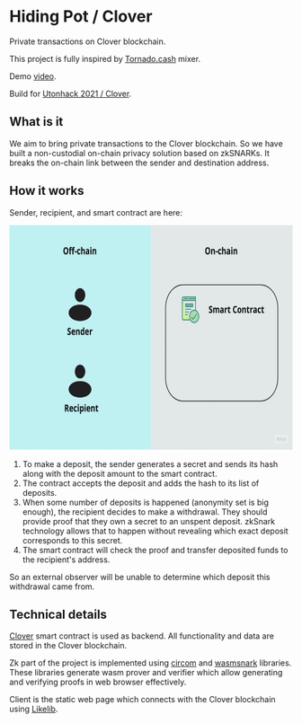 # Hiding Pot / Clover
Private transactions on Clover blockchain.

This project is fully inspired by [Tornado.cash](https://tornado.cash/) mixer.

Demo [video](https://youtu.be/GE5J1FsBY3o).

Build for [Utonhack 2021 / Clover](https://utonhack-2021.devpost.com/).

## What is it
We aim to bring private transactions to the Clover blockchain. So we have built a non-custodial on-chain privacy solution based on zkSNARKs. It breaks the on-chain link between the sender and destination address. 

## How it works
Sender, recipient, and smart contract are here:

<p align="center">
    <img src="hiding-pot-scheme.gif" alt="scheme" width="700" height="400">
</p>

1. To make a deposit, the sender generates a secret and sends its hash along with the deposit amount to the smart contract. 
2. The contract accepts the deposit and adds the hash to its list of deposits.
3. When some number of deposits is happened (anonymity set is big enough), the recipient decides to make a withdrawal. They should provide proof that they own a secret to an unspent deposit. zkSnark technology allows that to happen without revealing which exact deposit corresponds to this secret.
4. The smart contract will check the proof and transfer deposited funds to the recipient's address.

So an external observer will be unable to determine which deposit this withdrawal came from.

## Technical details
[Clover](https://clovernet.io/) smart contract is used as backend. All functionality and data are stored in the Clover blockchain.

Zk part of the project is implemented using [circom](https://github.com/iden3/circom) and [wasmsnark](https://github.com/iden3/wasmsnark) libraries. These libraries generate wasm prover and verifier which allow generating and verifying proofs in web browser effectively.

Client is the static web page which connects with the Clover blockchain using [Likelib](https://github.com/HeshuEU/likelib-hackathon).
